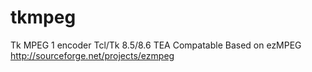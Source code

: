 # tkmpeg
Tk MPEG 1 encoder
Tcl/Tk 8.5/8.6 TEA Compatable
Based on ezMPEG
http://sourceforge.net/projects/ezmpeg

